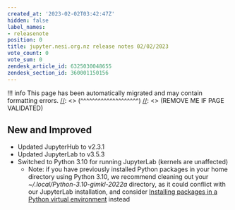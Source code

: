 ```yaml
---
created_at: '2023-02-02T03:42:47Z'
hidden: false
label_names:
- releasenote
position: 0
title: jupyter.nesi.org.nz release notes 02/02/2023
vote_count: 0
vote_sum: 0
zendesk_article_id: 6325030048655
zendesk_section_id: 360001150156
---
```



[//]: <> (REMOVE ME IF PAGE VALIDATED)
[//]: <> (vvvvvvvvvvvvvvvvvvvv)
!!! info
    This page has been automatically migrated and may contain formatting errors.
[//]: <> (^^^^^^^^^^^^^^^^^^^^)
[//]: <> (REMOVE ME IF PAGE VALIDATED)
<h2 id="ReleaseNotes-NewandImproved">New and Improved</h2>
<ul>
<li data-stringify-indent="0" data-stringify-border="0">
<span>Updated JupyterHub to v2.3.1</span><span></span>
</li>
<li data-stringify-indent="0" data-stringify-border="0"><span>Updated JupyterLab to v3.5.3</span></li>
<li data-stringify-indent="0" data-stringify-border="0">
<span>Switched to Python 3.10 for running JupyterLab (kernels are unaffected)</span>
<ul>
<li data-stringify-indent="0" data-stringify-border="0"><span>Note: if you have previously installed Python packages in your home directory using Python 3.10, we recommend cleaning out your <em>~/.local/Python-3.10-gimkl-2022a</em> directory, as it could conflict with our JupyterLab installation, and consider <a href="https://support.nesi.org.nz/hc/en-gb/articles/207782537-Python#installing_packages_in_a_python_virtual_environment" target="_blank" rel="noopener">Installing packages in a Python virtual environment</a> instead</span></li>
</ul>
</li>
</ul>